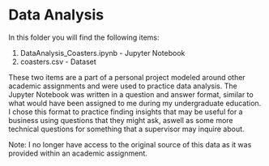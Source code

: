 # Data Analysis

In this folder you will find the following items:

1. DataAnalysis_Coasters.ipynb - Jupyter Notebook
2. coasters.csv - Dataset

These two items are a part of a personal project modeled around other academic assignments and were used to practice data analysis. The Jupyter Notebook was written in a question and answer format, similar to what would have been assigned to me during my undergraduate education. I chose this format to practice finding insights that may be useful for a business using questions that they might ask, aswell as some more technical questions for something that a supervisor may inquire about. 

Note: I no longer have access to the original source of this data as it was provided within an academic assignment. 
